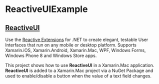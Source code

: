 ReactiveUIExample
=================

## [ReactiveUI](http://reactiveui.net)
Use the [Reactive Extensions](https://rx.codeplex.com/) for .NET to create elegant, testable User Interfaces that run on any mobile or desktop platform. Supports Xamarin.iOS, Xamarin.Android, Xamarin.Mac, WPF, Windows Forms, Windows Phone 8 and Windows Store apps.

This project shows how to use **ReactiveUI** in a Xamarin.Mac application. **ReactiveUI** is added to a Xamarin.Mac project via a NuGet Package and used to enable/disable a button when the value of a text field changes.
